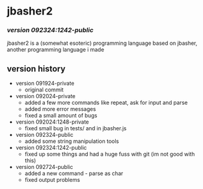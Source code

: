 # jbasher2
### *version 092324:1242-public*
jbasher2 is a (somewhat esoteric) programming language based on jbasher, another programming language i made


## version history

- version 091924-private
    - original commit
- version 092024-private
    - added a few more commands like repeat, ask for input and parse
    - added more error messages
    - fixed a small amount of bugs
- version 092024:1248-private
    - fixed small bug in tests/ and in jbasher.js
- version 092324-public
    - added some string manipulation tools
- version 092324:1242-public
    - fixed up some things and had a huge fuss with git (im not good with this)
- version 092724-public
    - added a new command - parse as char
    - fixed output problems